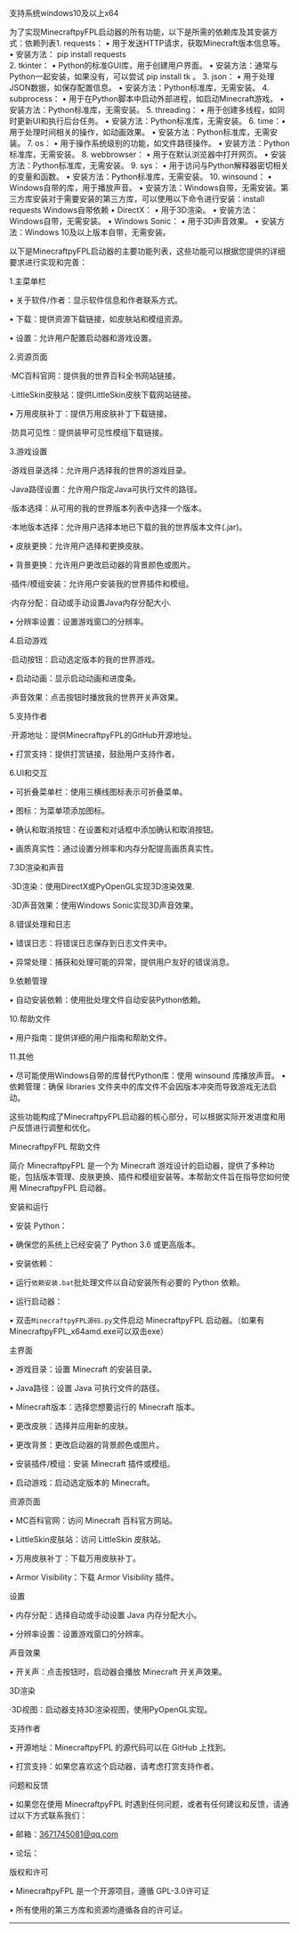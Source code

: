 支持系统windows10及以上x64

为了实现MinecraftpyFPL启动器的所有功能，以下是所需的依赖库及其安装方式：依赖列表1. requests：
• 用于发送HTTP请求，获取Minecraft版本信息等。
• 安装方法：  pip install requests  
2. tkinter：
• Python的标准GUI库，用于创建用户界面。
• 安装方法：通常与Python一起安装，如果没有，可以尝试  pip install tk  。
3. json：
• 用于处理JSON数据，如保存配置信息。
• 安装方法：Python标准库，无需安装。
4. subprocess：
• 用于在Python脚本中启动外部进程，如启动Minecraft游戏。
• 安装方法：Python标准库，无需安装。
5. threading：
• 用于创建多线程，如同时更新UI和执行后台任务。
• 安装方法：Python标准库，无需安装。
6. time：• 用于处理时间相关的操作，如动画效果。
• 安装方法：Python标准库，无需安装。
7. os：
• 用于操作系统级别的功能，如文件路径操作。
• 安装方法：Python标准库，无需安装。
8. webbrowser：
• 用于在默认浏览器中打开网页。
• 安装方法：Python标准库，无需安装。
9. sys：
• 用于访问与Python解释器密切相关的变量和函数。
• 安装方法：Python标准库，无需安装。
10. winsound：
• Windows自带的库，用于播放声音。
• 安装方法：Windows自带，无需安装。第三方库安装对于需要安装的第三方库，可以使用以下命令进行安装：install requests
Windows自带依赖
• DirectX：
• 用于3D渲染。
• 安装方法：Windows自带，无需安装。
• Windows Sonic：
• 用于3D声音效果。
• 安装方法：Windows 10及以上版本自带，无需安装。




以下是MinecraftpyFPL启动器的主要功能列表，这些功能可以根据您提供的详细要求进行实现和完善：


1.主菜单栏

• 关于软件/作者：显示软件信息和作者联系方式。

• 下载：提供资源下载链接，如皮肤站和模组资源。

• 设置：允许用户配置启动器和游戏设置。


2.资源页面

·MC百科官网：提供我的世界百科全书网站链接。

·LittleSkin皮肤站：提供LittleSkin皮肤下载网站链接。

• 万用皮肤补丁：提供万用皮肤补丁下载链接。

·防具可见性：提供装甲可见性模组下载链接。


3.游戏设置

·游戏目录选择：允许用户选择我的世界的游戏目录。

·Java路径设置：允许用户指定Java可执行文件的路径。

·版本选择：从可用的我的世界版本列表中选择一个版本。

·本地版本选择：允许用户选择本地已下载的我的世界版本文件(.jar)。

• 皮肤更换：允许用户选择和更换皮肤。

• 背景更换：允许用户更改启动器的背景颜色或图片。

·插件/模组安装：允许用户安装我的世界插件和模组。

·内存分配：自动或手动设置Java内存分配大小.

• 分辨率设置：设置游戏窗口的分辨率。


4.启动游戏

·启动按钮：启动选定版本的我的世界游戏。

• 启动动画：显示启动动画和进度条。

·声音效果：点击按钮时播放我的世界开关声效果。


5.支持作者

·开源地址：提供MinecraftpyFPL的GitHub开源地址。

• 打赏支持：提供打赏链接，鼓励用户支持作者。


6.UI和交互

• 可折叠菜单栏：使用三横线图标表示可折叠菜单。

• 图标：为菜单项添加图标。

• 确认和取消按钮：在设置和对话框中添加确认和取消按钮。

• 画质真实性：通过设置分辨率和内存分配提高画质真实性。


7.3D渲染和声音

·3D渲染：使用DirectX或PyOpenGL实现3D渲染效果.

·3D声音效果：使用Windows Sonic实现3D声音效果。


8.错误处理和日志

• 错误日志：将错误日志保存到日志文件夹中。

• 异常处理：捕获和处理可能的异常，提供用户友好的错误消息。


9.依赖管理

• 自动安装依赖：使用批处理文件自动安装Python依赖。


10.帮助文件

• 用户指南：提供详细的用户指南和帮助文件。


11.其他

• 尽可能使用Windows自带的库替代Python库：使用  winsound  库播放声音。
•依赖管理：确保  libraries  文件夹中的库文件不会因版本冲突而导致游戏无法启动。

这些功能构成了MinecraftpyFPL启动器的核心部分，可以根据实际开发进度和用户反馈进行调整和优化。




MinecraftpyFPL 帮助文件


简介
MinecraftpyFPL 是一个为 Minecraft 游戏设计的启动器，提供了多种功能，包括版本管理、皮肤更换、插件和模组安装等。本帮助文件旨在指导您如何使用 MinecraftpyFPL 启动器。


安装和运行

• 安装 Python：

• 确保您的系统上已经安装了 Python 3.6 或更高版本。


• 安装依赖：

• 运行`依赖安装.bat`批处理文件以自动安装所有必要的 Python 依赖。


• 运行启动器：

• 双击`MinecraftpyFPL源码.py`文件启动 MinecraftpyFPL 启动器。（如果有MinecraftpyFPL_x64amd.exe可以双击exe）


主界面

• 游戏目录：设置 Minecraft 的安装目录。

• Java路径：设置 Java 可执行文件的路径。

• Minecraft版本：选择您想要运行的 Minecraft 版本。

• 更改皮肤：选择并应用新的皮肤。

• 更改背景：更改启动器的背景颜色或图片。

• 安装插件/模组：安装 Minecraft 插件或模组。

• 启动游戏：启动选定版本的 Minecraft。


资源页面

• MC百科官网：访问 Minecraft 百科官方网站。

• LittleSkin皮肤站：访问 LittleSkin 皮肤站。

• 万用皮肤补丁：下载万用皮肤补丁。

• Armor Visibility：下载 Armor Visibility 插件。


设置

• 内存分配：选择自动或手动设置 Java 内存分配大小。

• 分辨率设置：设置游戏窗口的分辨率。


声音效果

• 开关声：点击按钮时，启动器会播放 Minecraft 开关声效果。


3D渲染

·3D视图：启动器支持3D渲染视图，使用PyOpenGL实现。


支持作者

• 开源地址：MinecraftpyFPL 的源代码可以在 GitHub 上找到。

• 打赏支持：如果您喜欢这个启动器，请考虑打赏支持作者。


问题和反馈

• 如果您在使用 MinecraftpyFPL 时遇到任何问题，或者有任何建议和反馈，请通过以下方式联系我们：

• 邮箱：3671745081@qq.com

• 论坛：


版权和许可

• MinecraftpyFPL 是一个开源项目，遵循 GPL-3.0许可证

• 所有使用的第三方库和资源均遵循各自的许可证。


---




